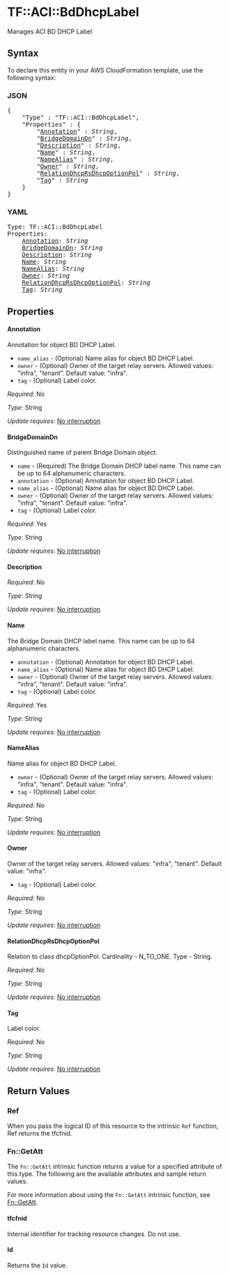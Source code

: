 # TF::ACI::BdDhcpLabel

Manages ACI BD DHCP Label

## Syntax

To declare this entity in your AWS CloudFormation template, use the following syntax:

### JSON

<pre>
{
    "Type" : "TF::ACI::BdDhcpLabel",
    "Properties" : {
        "<a href="#annotation" title="Annotation">Annotation</a>" : <i>String</i>,
        "<a href="#bridgedomaindn" title="BridgeDomainDn">BridgeDomainDn</a>" : <i>String</i>,
        "<a href="#description" title="Description">Description</a>" : <i>String</i>,
        "<a href="#name" title="Name">Name</a>" : <i>String</i>,
        "<a href="#namealias" title="NameAlias">NameAlias</a>" : <i>String</i>,
        "<a href="#owner" title="Owner">Owner</a>" : <i>String</i>,
        "<a href="#relationdhcprsdhcpoptionpol" title="RelationDhcpRsDhcpOptionPol">RelationDhcpRsDhcpOptionPol</a>" : <i>String</i>,
        "<a href="#tag" title="Tag">Tag</a>" : <i>String</i>
    }
}
</pre>

### YAML

<pre>
Type: TF::ACI::BdDhcpLabel
Properties:
    <a href="#annotation" title="Annotation">Annotation</a>: <i>String</i>
    <a href="#bridgedomaindn" title="BridgeDomainDn">BridgeDomainDn</a>: <i>String</i>
    <a href="#description" title="Description">Description</a>: <i>String</i>
    <a href="#name" title="Name">Name</a>: <i>String</i>
    <a href="#namealias" title="NameAlias">NameAlias</a>: <i>String</i>
    <a href="#owner" title="Owner">Owner</a>: <i>String</i>
    <a href="#relationdhcprsdhcpoptionpol" title="RelationDhcpRsDhcpOptionPol">RelationDhcpRsDhcpOptionPol</a>: <i>String</i>
    <a href="#tag" title="Tag">Tag</a>: <i>String</i>
</pre>

## Properties

#### Annotation

Annotation for object BD DHCP Label.
- `name_alias` - (Optional) Name alias for object BD DHCP Label.
- `owner` - (Optional) Owner of the target relay servers.
Allowed values: "infra", "tenant". Default value: "infra".
- `tag` - (Optional) Label color.

_Required_: No

_Type_: String

_Update requires_: [No interruption](https://docs.aws.amazon.com/AWSCloudFormation/latest/UserGuide/using-cfn-updating-stacks-update-behaviors.html#update-no-interrupt)

#### BridgeDomainDn

Distinguished name of parent Bridge Domain object.
- `name` - (Required) The Bridge Domain DHCP label name. This name can be up to 64 alphanumeric characters.
- `annotation` - (Optional) Annotation for object BD DHCP Label.
- `name_alias` - (Optional) Name alias for object BD DHCP Label.
- `owner` - (Optional) Owner of the target relay servers.
Allowed values: "infra", "tenant". Default value: "infra".
- `tag` - (Optional) Label color.

_Required_: Yes

_Type_: String

_Update requires_: [No interruption](https://docs.aws.amazon.com/AWSCloudFormation/latest/UserGuide/using-cfn-updating-stacks-update-behaviors.html#update-no-interrupt)

#### Description

_Required_: No

_Type_: String

_Update requires_: [No interruption](https://docs.aws.amazon.com/AWSCloudFormation/latest/UserGuide/using-cfn-updating-stacks-update-behaviors.html#update-no-interrupt)

#### Name

The Bridge Domain DHCP label name. This name can be up to 64 alphanumeric characters.
- `annotation` - (Optional) Annotation for object BD DHCP Label.
- `name_alias` - (Optional) Name alias for object BD DHCP Label.
- `owner` - (Optional) Owner of the target relay servers.
Allowed values: "infra", "tenant". Default value: "infra".
- `tag` - (Optional) Label color.

_Required_: Yes

_Type_: String

_Update requires_: [No interruption](https://docs.aws.amazon.com/AWSCloudFormation/latest/UserGuide/using-cfn-updating-stacks-update-behaviors.html#update-no-interrupt)

#### NameAlias

Name alias for object BD DHCP Label.
- `owner` - (Optional) Owner of the target relay servers.
Allowed values: "infra", "tenant". Default value: "infra".
- `tag` - (Optional) Label color.

_Required_: No

_Type_: String

_Update requires_: [No interruption](https://docs.aws.amazon.com/AWSCloudFormation/latest/UserGuide/using-cfn-updating-stacks-update-behaviors.html#update-no-interrupt)

#### Owner

Owner of the target relay servers.
Allowed values: "infra", "tenant". Default value: "infra".
- `tag` - (Optional) Label color.

_Required_: No

_Type_: String

_Update requires_: [No interruption](https://docs.aws.amazon.com/AWSCloudFormation/latest/UserGuide/using-cfn-updating-stacks-update-behaviors.html#update-no-interrupt)

#### RelationDhcpRsDhcpOptionPol

Relation to class dhcpOptionPol. Cardinality - N_TO_ONE. Type - String.

_Required_: No

_Type_: String

_Update requires_: [No interruption](https://docs.aws.amazon.com/AWSCloudFormation/latest/UserGuide/using-cfn-updating-stacks-update-behaviors.html#update-no-interrupt)

#### Tag

Label color.

_Required_: No

_Type_: String

_Update requires_: [No interruption](https://docs.aws.amazon.com/AWSCloudFormation/latest/UserGuide/using-cfn-updating-stacks-update-behaviors.html#update-no-interrupt)

## Return Values

### Ref

When you pass the logical ID of this resource to the intrinsic `Ref` function, Ref returns the tfcfnid.

### Fn::GetAtt

The `Fn::GetAtt` intrinsic function returns a value for a specified attribute of this type. The following are the available attributes and sample return values.

For more information about using the `Fn::GetAtt` intrinsic function, see [Fn::GetAtt](https://docs.aws.amazon.com/AWSCloudFormation/latest/UserGuide/intrinsic-function-reference-getatt.html).

#### tfcfnid

Internal identifier for tracking resource changes. Do not use.

#### Id

Returns the <code>Id</code> value.


